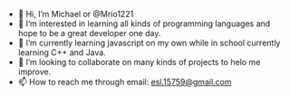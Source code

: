 - 👋 Hi, I’m Michael or @Mrio1221
- 👀 I’m interested in learning all kinds of programming languages and hope to be a great developer one day.
- 🌱 I’m currently learning javascript on my own while in school currently learning C++ and Java.
- 💞️ I’m looking to collaborate on many kinds of projects to helo me improve.
- 📫 How to reach me through email: esl.15759@gmail.com
